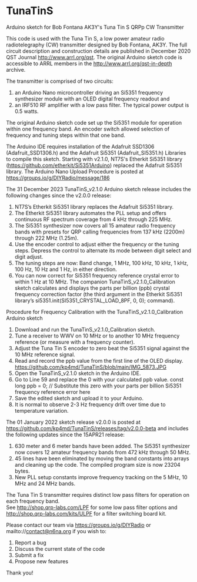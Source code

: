# TunaTinS
Arduino sketch for Bob Fontana AK3Y's Tuna Tin S QRPp CW Transmitter 

This code is used with the Tuna Tin S, a low power amateur radio radiotelegraphy (CW) transmitter designed by Bob Fontana, AK3Y. 
The full circuit description and construction details are published in December 2020 QST Journal http://www.arrl.org/qst. 
The original Arduino sketch code is accessible to ARRL members in the http://www.arrl.org/qst-in-depth archive. 

The transmitter is comprised of two circuits: 
1. an Arduino Nano microcontroller driving an Si5351 frequency synthesizer module with an OLED digital frequency readout and
2. an IRF510 RF amplifier with a low pass filter.  The typical power output is 0.5 watts. 

The original Arduino sketch code set up the Si5351 module for operation within one frequency band. 
An encoder switch allowed selection of frequency and tuning steps within that one band. 

The Arduino IDE requires installation of the Adafruit SSD1306 (Adafruit_SSD1306.h) and the Adafruit Si5351 (Adafruit_SI5351.h) Libraries to compile this sketch. 
Starting with v2.1.0, NT7S's Etherkit Si5351 library (https://github.com/etherkit/Si5351Arduino) replaced the Adafruit Si5351 library.
The Arduino Nano Upload Procedure is posted at https://groups.io/g/DIYRadio/message/186

The 31 December 2023 TunaTinS_v2.1.0 Arduino sketch release includes the following changes since the v2.0.0 release:

1. NT7S’s Etherkit Si5351 library replaces the Adafruit Si5351 library.
2. The Etherkit Si5351 library automates the PLL setup and offers continuous RF spectrum coverage from 4 kHz through 225 MHz.
3. The Si5351 synthesizer now covers all 15 amateur radio frequency bands with presets for QRP calling frequencies from 137 kHz (2200m) through 222 MHz (1.25m).
4. Use the encoder control to adjust either the frequency or the tuning steps.  Depress the control to alternate its mode between digit select and digit adjust.
5. The tuning steps are now: Band change, 1 MHz, 100 kHz, 10 kHz, 1 kHz, 100 Hz, 10 Hz and 1 Hz, in either direction. 
6. You can now correct for Si5351 frequency reference crystal error to within 1 Hz at 10 MHz.  The companion TunaTinS_v2.1.0_Calibration sketch calculates and displays the parts per billion (ppb) crystal frequency correction factor (the third argument in the Etherkit Si5351 library’s si5351.init(SI5351_CRYSTAL_LOAD_8PF, 0, 0); command).

Procedure for Frequency Calibration with the TunaTinS_v2.1.0_Calibration Arduino sketch
1. Download and run the TunaTinS_v2.1.0_Calibration sketch.  
2. Tune a receiver to WWV on 10 MHz or to another 10 MHz frequency reference (or measure with a frequency counter).
3. Adjust the Tuna Tin S encoder to zero beat the Si5351 signal against the 10 MHz reference signal.
4. Read and record the ppb value from the first line of the OLED display. https://github.com/kp4md/TunaTinS/blob/main/IMG_5873.JPG
5. Open the TunaTinS_v2.1.0 sketch in the Arduino IDE.
6. Go to Line 59 and replace the 0 with your calculated ppb value.
const long ppb = 0;  // Substitute this zero with your parts per billion Si5351 frequency reference error here
7. Save the edited sketch and upload it to your Arduino.
8. It is normal to observe 2-3 Hz frequency drift over time due to temperature variation.

The 01 January 2022 sketch release v2.0.0 is posted at https://github.com/kp4md/TunaTinS/releases/tag/v2.0.0-beta and includes the following updates since the 15APR21 release:

1. 630 meter and 6 meter bands have been added. The Si5351 synthesizer now covers 12 amateur frequency bands from 472 kHz through 50 MHz.
2. 45 lines have been eliminated by moving the band constants into arrays and cleaning up the code. The compiled program size is now 23204 bytes.
3. New PLL setup constants improve frequency tracking on the 5 MHz, 10 MHz and 24 MHz bands.

The Tuna Tin S transmitter requires distinct low pass filters for operation on each frequency band.  
See http://shop.qrp-labs.com/LPF for some low pass filter options and http://shop.qrp-labs.com/kits/ULPF for a filter switching board kit.

Please contact our team via https://groups.io/g/DIYRadio or mailto://contact@n6na.org if you wish to:
1. Report a bug
2. Discuss the current state of the code
3. Submit a fix
4. Propose new features

Thank you!
